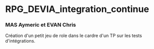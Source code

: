 # RPG_DEVIA_integration_continue

### MAS Aymeric et EVAN Chris

Création d'un petit jeu de role dans le cardre d'un TP sur les tests d'intégrations.
